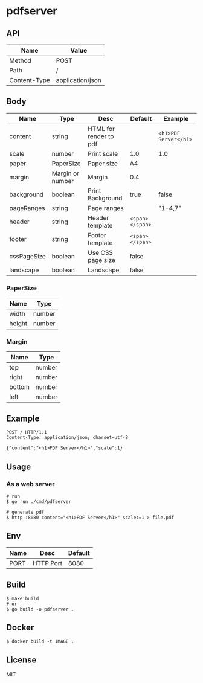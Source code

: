# pdfserver

## API

| Name         | Value            |
|--------------|------------------|
| Method       | POST             |
| Path         | /                |
| Content-Type | application/json |

## Body

| Name        | Type             | Desc                   | Default         | Example               |
|-------------|------------------|------------------------|-----------------|-----------------------|
| content     | string           | HTML for render to pdf |                 | `<h1>PDF Server</h1>` |
| scale       | number           | Print scale            | 1.0             | 1.0                   |
| paper       | PaperSize        | Paper size             | A4              |                       |
| margin      | Margin or number | Margin                 | 0.4             |                       |
| background  | boolean          | Print Background       | true            | false                 |
| pageRanges  | string           | Page ranges            |                 | "1-4,7"               |
| header      | string           | Header template        | `<span></span>` |                       |
| footer      | string           | Footer template        | `<span></span>` |                       |
| cssPageSize | boolean          | Use CSS page size      | false           |                       |
| landscape   | boolean          | Landscape              | false           |                       |

### PaperSize

| Name   | Type   |
|--------|--------|
| width  | number |
| height | number |

### Margin

| Name   | Type   |
|--------|--------|
| top    | number |
| right  | number |
| bottom | number |
| left   | number |

## Example

```http
POST / HTTP/1.1
Content-Type: application/json; charset=utf-8

{"content":"<h1>PDF Server</h1>","scale":1}
```

## Usage

### As a web server

```shell
# run
$ go run ./cmd/pdfserver

# generate pdf
$ http :8080 content="<h1>PDF Server</h1>" scale:=1 > file.pdf
```

## Env

| Name | Desc      | Default |
|------|-----------|---------|
| PORT | HTTP Port | 8080    |

## Build

```shell
$ make build
# or
$ go build -o pdfserver .
```

## Docker

```shell
$ docker build -t IMAGE .
```

## License

MIT
